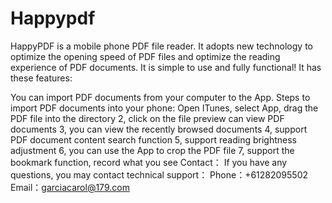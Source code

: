 # Happypdf


HappyPDF is a mobile phone PDF file reader. It adopts new technology to optimize the opening speed of PDF files and optimize the reading experience of PDF documents. It is simple to use and fully functional! It has these features:

You can import PDF documents from your computer to the App. Steps to import PDF documents into your phone: Open ITunes, select App, drag the PDF file into the directory 2, click on the file preview can view PDF documents 3, you can view the recently browsed documents 4, support PDF document content search function 5, support reading brightness adjustment 6, you can use the App to crop the PDF file 7, support the bookmark function, record what you see
Contact： If you have any questions, you may contact technical support： Phone：+61282095502 Email：garciacarol@179.com
